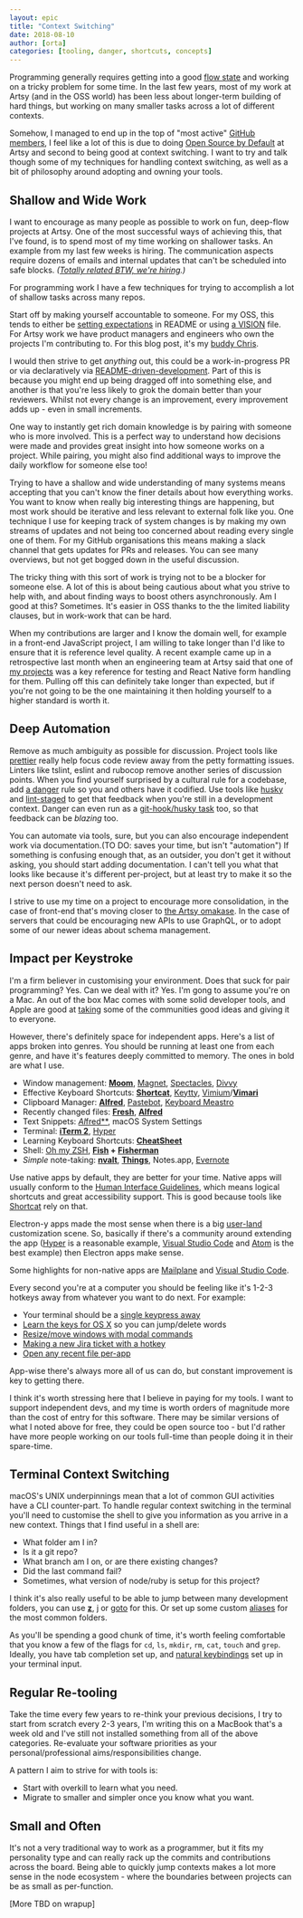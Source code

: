 ```yaml
---
layout: epic
title: "Context Switching"
date: 2018-08-10
author: [orta]
categories: [tooling, danger, shortcuts, concepts]
---
```


Programming generally requires getting into a good [flow state][flow] and working on a tricky problem for some time.
In the last few years, most of my work at Artsy (and in the OSS world) has been less about longer-term building of
hard things, but working on many smaller tasks across a lot of different contexts.

Somehow, I managed to end up in the top of "most active" [GitHub members][active], I feel like a lot of this is due
to doing [Open Source by Default][ossd] at Artsy and second to being good at context switching. I want to try and
talk though some of my techniques for handling context switching, as well as a bit of philosophy around adopting and
owning your tools.

<!-- more -->

## Shallow and Wide Work

I want to encourage as many people as possible to work on fun, deep-flow projects at Artsy. One of the most
successful ways of achieving this, that I've found, is to spend most of my time working on shallower tasks. An
example from my last few weeks is hiring. The communication aspects require dozens of emails and internal updates
that can't be scheduled into safe blocks. _([Totally related BTW, we're hiring][hiring].)_

For programming work I have a few techniques for trying to accomplish a lot of shallow tasks across many repos.

Start off by making yourself accountable to someone. For my OSS, this tends to either be [setting expectations][exp]
in README or using [a VISION][vision] file. For Artsy work we have product managers and engineers who own the
projects I'm contributing to. For this blog post, it's my [buddy Chris][chris].

I would then strive to get _anything_ out, this could be a work-in-progress PR or via declaratively via
[README-driven-development][rdd]. Part of this is because you might end up being dragged off into something else,
and another is that you're less likely to grok the domain better than your reviewers. Whilst not every change is an
improvement, every improvement adds up - even in small increments.

One way to instantly get rich domain knowledge is by pairing with someone who is more involved. This is a perfect
way to understand how decisions were made and provides great insight into how someone works on a project. While
pairing, you might also find additional ways to improve the daily workflow for someone else too!

Trying to have a shallow and wide understanding of many systems means accepting that you can't know the finer
details about how everything works. You want to know when really big interesting things are happening, but most work
should be iterative and less relevant to external folk like you. One technique I use for keeping track of system
changes is by making my own streams of updates and not being too concerned about reading every single one of them.
For my GitHub organisations this means making a slack channel that gets updates for PRs and releases. You can see
many overviews, but not get bogged down in the useful discussion.

The tricky thing with this sort of work is trying not to be a blocker for someone else. A lot of this is about being
cautious about what you strive to help with, and about finding ways to boost others asynchronously. Am I good at
this? Sometimes. It's easier in OSS thanks to the the limited liability clauses, but in work-work that can be hard.

When my contributions are larger and I know the domain well, for example in a front-end JavaScript project, I am
willing to take longer than I'd like to ensure that it is reference level quality. A recent example came up in a
retrospective last month when an engineering team at Artsy said that one of [my projects][consign] was a key
reference for testing and React Native form handling for them. Pulling off this can definitely take longer than
expected, but if you're not going to be the one maintaining it then holding yourself to a higher standard is worth
it.

## Deep Automation

Remove as much ambiguity as possible for discussion. Project tools like [prettier][] really help focus code review
away from the petty formatting issues. Linters like tslint, eslint and rubocop remove another series of discussion
points. When you find yourself surprised by a cultural rule for a codebase, add [a danger][danger] rule so you and
others have it codified. Use tools like [husky][] and [lint-staged][] to get that feedback when you're still in a
development context. Danger can even run as a [git-hook/husky task][danger-local] too, so that feedback can be
_blazing_ too.

You can automate via tools, sure, but you can also encourage independent work via documentation.(TO DO: saves your
time, but isn't "automation") If something is confusing enough that, as an outsider, you don't get it without
asking, you should start adding documentation. I can't tell you what that looks like because it's different
per-project, but at least try to make it so the next person doesn't need to ask.

I strive to use my time on a project to encourage more consolidation, in the case of front-end that's moving closer
to [the Artsy omakase][oma]. In the case of servers that could be encouraging new APIs to use GraphQL, or to adopt
some of our newer ideas about schema management.

## Impact per Keystroke

I'm a firm believer in customising your environment. Does that suck for pair programming? Yes. Can we deal with it?
Yes. I'm gong to assume you're on a Mac. An out of the box Mac comes with some solid developer tools, and Apple are
good at [taking][sherlock] some of the communities good ideas and giving it to everyone.

However, there's definitely space for independent apps. Here's a list of apps broken into genres. You should be
running at least one from each genre, and have it's features deeply committed to memory. The ones in bold are what I
use.

- Window management: [**Moom**](https://manytricks.com/moom/), [Magnet](http://magnet.crowdcafe.com),
  [Spectacles](https://www.spectacleapp.com), [Divvy](http://mizage.com/divvy/)
- Effective Keyboard Shortcuts: [**Shortcat**](https://shortcatapp.com), [Keytty](https://keytty.com),
  [Vimium](https://vimium.github.io)/[**Vimari**](https://github.com/guyht/vimari)
- Clipboard Manager: [**Alfred**](https://www.alfredapp.com), [Pastebot](https://tapbots.com/pastebot/),
  [Keyboard Meastro](http://www.keyboardmaestro.com/main/)
- Recently changed files: [**Fresh**](http://www.ironicsoftware.com/fresh/),
  [**Alfred**](http://www.ironicsoftware.com/fresh/)
- Text Snippets: [*Al*fred\*\*](https://www.alfredapp.com), macOS System Settings
- Terminal: [**iTerm 2**](https://iterm2.com), [Hyper](https://hyper.is)
- Learning Keyboard Shortcuts: [**CheatSheet**](https://www.mediaatelier.com/CheatSheet/)
- Shell: [Oh my ZSH](https://github.com/robbyrussell/oh-my-zsh), **[Fish](http://fishshell.com) +
  [Fisherman](https://fisherman.github.io)**
- _Simple_ note-taking: [**nvalt**](http://brettterpstra.com/projects/nvalt/),
  [**Things**](https://culturedcode.com/things/), Notes.app, [Evernote](https://evernote.com)

Use native apps by default, they are better for your time. Native apps will usually conform to the [Human Interface
Guidelines][hig], which means logical shortcuts and great accessibility support. This is good because tools like
[Shortcat](https://shortcatapp.com) rely on that.

Electron-y apps made the most sense when there is a big
[user-land](https://unix.stackexchange.com/questions/137820/whats-the-difference-of-the-userland-vs-the-kernel)
customization scene. So, basically if there's a community around extending the app ([Hyper](https://hyper.is) is a
reasonable example, [Visual Studio Code](https://code.visualstudio.com) and [Atom](https://atom.io) is the best
example) then Electron apps make sense.

Some highlights for non-native apps are [Mailplane](https://mailplaneapp.com) and
[Visual Studio Code](https://code.visualstudio.com).

Every second you're at a computer you should be feeling like it's 1-2-3 hotkeys away from whatever you want to do
next. For example:

- Your terminal should be a [single keypress away](https://www.youtube.com/watch?v=ETskRNFeuGM)
- [Learn the keys for OS X](https://github.com/orta/keyboard_shortcuts#using-a-mac) so you can jump/delete words
- [Resize/move windows with modal commands](https://www.youtube.com/watch?v=4CRbJwOctMo)
- [Making a new Jira ticket with a hotkey](https://www.neat.io/bee/)
- [Open any recent file per-app](/images/context-switching/sketch.mov)

App-wise there's always more all of us can do, but constant improvement is key to getting there.

I think it's worth stressing here that I believe in paying for my tools. I want to support independent devs, and my
time is worth orders of magnitude more than the cost of entry for this software. There may be similar versions of
what I noted above for free, they could be open source too - but I'd rather have more people working on our tools
full-time than people doing it in their spare-time.

## Terminal Context Switching

macOS's UNIX underpinnings mean that a lot of common GUI activities have a CLI counter-part. To handle regular
context switching in the terminal you'll need to customise the shell to give you information as you arrive in a new
context. Things that I find useful in a shell are:

- What folder am I in?
- Is it a git repo?
- What branch am I on, or are there existing changes?
- Did the last command fail?
- Sometimes, what version of node/ruby is setup for this project?

I think it's also really useful to be able to jump between many development folders, you can use
[**z**](https://github.com/rupa/z), [j](https://github.com/wting/autojump) or
[goto](https://github.com/iridakos/goto) for this. Or set up some custom
[aliases](https://shapeshed.com/unix-alias/) for the most common folders.

As you'll be spending a good chunk of time, it's worth feeling comfortable that you know a few of the flags for
`cd`, `ls`, `mkdir`, `rm`, `cat`, `touch` and `grep`. Ideally, you have tab completion set up, and
[natural keybindings](https://stackoverflow.com/questions/6205157/iterm-2-how-to-set-keyboard-shortcuts-to-jump-to-beginning-end-of-line#10485061)
set up in your terminal input.

## Regular Re-tooling

Take the time every few years to re-think your previous decisions, I try to start from scratch every 2-3 years, I'm
writing this on a MacBook that's a week old and I've still not installed something from all of the above categories.
Re-evaluate your software priorities as your personal/professional aims/responsibilities change.

A pattern I aim to strive for with tools is:

- Start with overkill to learn what you need.
- Migrate to smaller and simpler once you know what you want.

## Small and Often

It's not a very traditional way to work as a programmer, but it fits my personality type and can really rack up the
commits and contributions across the board. Being able to quickly jump contexts makes a lot more sense in the node
ecosystem - where the boundaries between projects can be as small as per-function.

[More TBD on wrapup]

[active]: https://gist.github.com/paulmillr/2657075
[flow]: https://en.wikipedia.org/wiki/Flow_(psychology)
[ossd]: http://artsy.github.io/series/open-source-by-default/
[hiring]: https://www.artsy.net/jobs#engineering
[exp]: https://github.com/orta/cocoapods-fix-react-native#contributing-back
[vision]: https://github.com/danger/danger-js/blob/master/VISION.md#danger-for-js
[rdd]: https://tom.preston-werner.com/2010/08/23/readme-driven-development.html
[chris]: http://artsy.github.io/author/chris/
[consign]: https://github.com/artsy/emission/tree/master/src/lib/Components/Consignments
[prettier]: https://prettier.io
[danger]: https://danger.systems
[husky]: https://github.com/typicode/husky
[lint-staged]: https://github.com/okonet/lint-staged
[danger-local]: http://danger.systems/js/tutorials/fast-feedback.html
[oma]: https://www.youtube.com/watch?v=1Z3loALSVQM
[sherlock]: http://artsy.github.io/blog/2017/02/05/Retrospective-Swift-at-Artsy/#Developer.Experience
[hig]: https://developer.apple.com/design/human-interface-guidelines/macos/overview/themes/

